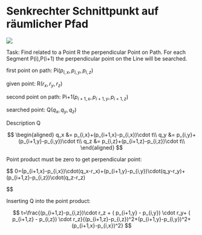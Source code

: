 # Senkrechter Schnittpunkt auf räumlicher Pfad

![](C:\Users\tftbe1\AppData\Roaming\marktext\images\2022-02-25-13-36-51-image.png)

Task: Find related to a Point R the perpendicular Point on Path. For each Segment P(i),P(i+1) the perpendicular point on the Line will be searched.

first point on path: Pi($p_{i,x},p_{i,y},p_{i,z}$)

given point: R($r_x,r_y,r_z$)

second point on path:  Pi+1($p_{i+1,x},p_{i+1,y},p_{i+1,z}$)

searched point: Q($q_x,q_y,q_z$)

Description Q

$$
\begin{aligned}
q_x &= p_{i,x}+(p_{i+1,x}-p_{i,x})\cdot t\\
q_y &= p_{i,y}+(p_{i+1,y}-p_{i,y})\cdot t\\
q_z &= p_{i,z}+(p_{i+1,z}-p_{i,z})\cdot t\\
\end{aligned}
$$

Point product must be zero to get perpendicular point:

$$
0=(p_{i+1,x}-p_{i,x})\cdot(q_x-r_x)+(p_{i+1,y}-p_{i,y})\cdot(q_y-r_y)+(p_{i+1,z}-p_{i,z})\cdot(q_z-r_z)

$$

Inserting Q into the point product:

$$
t=\frac{(p_{i+1,z}-p_{i,z})\cdot r_z + ( p_{i+1,y} - p_{i,y}) \cdot r_y+ ( p_{i+1,z} - p_{i,z}) \cdot r_z}{(p_{i+1,z}-p_{i,z})^2+(p_{i+1,y}-p_{i,y})^2+(p_{i+1,x}-p_{i,x})^2}
$$
